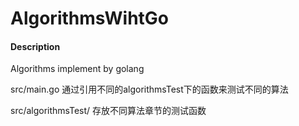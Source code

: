 # AlgorithmsWihtGo

#### Description
Algorithms implement by golang

src/main.go 通过引用不同的algorithmsTest下的函数来测试不同的算法

src/algorithmsTest/  存放不同算法章节的测试函数
